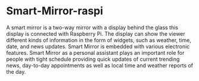 # Smart-Mirror-raspi
A smart mirror is a two-way mirror with a display behind the glass this display is connected
with Raspberry Pi. The display can show the viewer different kinds of information in the form
of widgets, such as weather, time, date, and news updates. Smart Mirror is embedded with
various electronic features. Smart Mirror as a personal assistant plays an important role for
people with tight schedule providing quick updates of current trending news, day-to-day
appointments as well as local time and weather reports of the day. 

